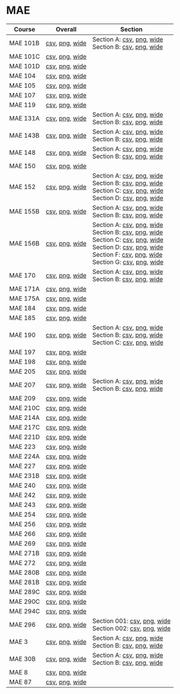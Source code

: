 # MAE

| Course | Overall | Section |
| ------ | ------- | ------- |
| MAE 101B | [csv](https://github.com/UCSD-Historical-Enrollment-Data/2025Spring/blob/main/overall/MAE%20101B.csv), [png](https://raw.githubusercontent.com/UCSD-Historical-Enrollment-Data/2025Spring/main/plot_overall/MAE%20101B.png), [wide](https://raw.githubusercontent.com/UCSD-Historical-Enrollment-Data/2025Spring/main/plot_overall_wide/MAE%20101B.png) | Section A: [csv](https://github.com/UCSD-Historical-Enrollment-Data/2025Spring/blob/main/section/MAE%20101B_A.csv), [png](https://raw.githubusercontent.com/UCSD-Historical-Enrollment-Data/2025Spring/main/plot_section/MAE%20101B_A.png), [wide](https://raw.githubusercontent.com/UCSD-Historical-Enrollment-Data/2025Spring/main/plot_section_wide/MAE%20101B_A.png)<br>Section B: [csv](https://github.com/UCSD-Historical-Enrollment-Data/2025Spring/blob/main/section/MAE%20101B_B.csv), [png](https://raw.githubusercontent.com/UCSD-Historical-Enrollment-Data/2025Spring/main/plot_section/MAE%20101B_B.png), [wide](https://raw.githubusercontent.com/UCSD-Historical-Enrollment-Data/2025Spring/main/plot_section_wide/MAE%20101B_B.png) |
| MAE 101C | [csv](https://github.com/UCSD-Historical-Enrollment-Data/2025Spring/blob/main/overall/MAE%20101C.csv), [png](https://raw.githubusercontent.com/UCSD-Historical-Enrollment-Data/2025Spring/main/plot_overall/MAE%20101C.png), [wide](https://raw.githubusercontent.com/UCSD-Historical-Enrollment-Data/2025Spring/main/plot_overall_wide/MAE%20101C.png) |  |
| MAE 101D | [csv](https://github.com/UCSD-Historical-Enrollment-Data/2025Spring/blob/main/overall/MAE%20101D.csv), [png](https://raw.githubusercontent.com/UCSD-Historical-Enrollment-Data/2025Spring/main/plot_overall/MAE%20101D.png), [wide](https://raw.githubusercontent.com/UCSD-Historical-Enrollment-Data/2025Spring/main/plot_overall_wide/MAE%20101D.png) |  |
| MAE 104 | [csv](https://github.com/UCSD-Historical-Enrollment-Data/2025Spring/blob/main/overall/MAE%20104.csv), [png](https://raw.githubusercontent.com/UCSD-Historical-Enrollment-Data/2025Spring/main/plot_overall/MAE%20104.png), [wide](https://raw.githubusercontent.com/UCSD-Historical-Enrollment-Data/2025Spring/main/plot_overall_wide/MAE%20104.png) |  |
| MAE 105 | [csv](https://github.com/UCSD-Historical-Enrollment-Data/2025Spring/blob/main/overall/MAE%20105.csv), [png](https://raw.githubusercontent.com/UCSD-Historical-Enrollment-Data/2025Spring/main/plot_overall/MAE%20105.png), [wide](https://raw.githubusercontent.com/UCSD-Historical-Enrollment-Data/2025Spring/main/plot_overall_wide/MAE%20105.png) |  |
| MAE 107 | [csv](https://github.com/UCSD-Historical-Enrollment-Data/2025Spring/blob/main/overall/MAE%20107.csv), [png](https://raw.githubusercontent.com/UCSD-Historical-Enrollment-Data/2025Spring/main/plot_overall/MAE%20107.png), [wide](https://raw.githubusercontent.com/UCSD-Historical-Enrollment-Data/2025Spring/main/plot_overall_wide/MAE%20107.png) |  |
| MAE 119 | [csv](https://github.com/UCSD-Historical-Enrollment-Data/2025Spring/blob/main/overall/MAE%20119.csv), [png](https://raw.githubusercontent.com/UCSD-Historical-Enrollment-Data/2025Spring/main/plot_overall/MAE%20119.png), [wide](https://raw.githubusercontent.com/UCSD-Historical-Enrollment-Data/2025Spring/main/plot_overall_wide/MAE%20119.png) |  |
| MAE 131A | [csv](https://github.com/UCSD-Historical-Enrollment-Data/2025Spring/blob/main/overall/MAE%20131A.csv), [png](https://raw.githubusercontent.com/UCSD-Historical-Enrollment-Data/2025Spring/main/plot_overall/MAE%20131A.png), [wide](https://raw.githubusercontent.com/UCSD-Historical-Enrollment-Data/2025Spring/main/plot_overall_wide/MAE%20131A.png) | Section A: [csv](https://github.com/UCSD-Historical-Enrollment-Data/2025Spring/blob/main/section/MAE%20131A_A.csv), [png](https://raw.githubusercontent.com/UCSD-Historical-Enrollment-Data/2025Spring/main/plot_section/MAE%20131A_A.png), [wide](https://raw.githubusercontent.com/UCSD-Historical-Enrollment-Data/2025Spring/main/plot_section_wide/MAE%20131A_A.png)<br>Section B: [csv](https://github.com/UCSD-Historical-Enrollment-Data/2025Spring/blob/main/section/MAE%20131A_B.csv), [png](https://raw.githubusercontent.com/UCSD-Historical-Enrollment-Data/2025Spring/main/plot_section/MAE%20131A_B.png), [wide](https://raw.githubusercontent.com/UCSD-Historical-Enrollment-Data/2025Spring/main/plot_section_wide/MAE%20131A_B.png) |
| MAE 143B | [csv](https://github.com/UCSD-Historical-Enrollment-Data/2025Spring/blob/main/overall/MAE%20143B.csv), [png](https://raw.githubusercontent.com/UCSD-Historical-Enrollment-Data/2025Spring/main/plot_overall/MAE%20143B.png), [wide](https://raw.githubusercontent.com/UCSD-Historical-Enrollment-Data/2025Spring/main/plot_overall_wide/MAE%20143B.png) | Section A: [csv](https://github.com/UCSD-Historical-Enrollment-Data/2025Spring/blob/main/section/MAE%20143B_A.csv), [png](https://raw.githubusercontent.com/UCSD-Historical-Enrollment-Data/2025Spring/main/plot_section/MAE%20143B_A.png), [wide](https://raw.githubusercontent.com/UCSD-Historical-Enrollment-Data/2025Spring/main/plot_section_wide/MAE%20143B_A.png)<br>Section B: [csv](https://github.com/UCSD-Historical-Enrollment-Data/2025Spring/blob/main/section/MAE%20143B_B.csv), [png](https://raw.githubusercontent.com/UCSD-Historical-Enrollment-Data/2025Spring/main/plot_section/MAE%20143B_B.png), [wide](https://raw.githubusercontent.com/UCSD-Historical-Enrollment-Data/2025Spring/main/plot_section_wide/MAE%20143B_B.png) |
| MAE 148 | [csv](https://github.com/UCSD-Historical-Enrollment-Data/2025Spring/blob/main/overall/MAE%20148.csv), [png](https://raw.githubusercontent.com/UCSD-Historical-Enrollment-Data/2025Spring/main/plot_overall/MAE%20148.png), [wide](https://raw.githubusercontent.com/UCSD-Historical-Enrollment-Data/2025Spring/main/plot_overall_wide/MAE%20148.png) | Section A: [csv](https://github.com/UCSD-Historical-Enrollment-Data/2025Spring/blob/main/section/MAE%20148_A.csv), [png](https://raw.githubusercontent.com/UCSD-Historical-Enrollment-Data/2025Spring/main/plot_section/MAE%20148_A.png), [wide](https://raw.githubusercontent.com/UCSD-Historical-Enrollment-Data/2025Spring/main/plot_section_wide/MAE%20148_A.png)<br>Section B: [csv](https://github.com/UCSD-Historical-Enrollment-Data/2025Spring/blob/main/section/MAE%20148_B.csv), [png](https://raw.githubusercontent.com/UCSD-Historical-Enrollment-Data/2025Spring/main/plot_section/MAE%20148_B.png), [wide](https://raw.githubusercontent.com/UCSD-Historical-Enrollment-Data/2025Spring/main/plot_section_wide/MAE%20148_B.png) |
| MAE 150 | [csv](https://github.com/UCSD-Historical-Enrollment-Data/2025Spring/blob/main/overall/MAE%20150.csv), [png](https://raw.githubusercontent.com/UCSD-Historical-Enrollment-Data/2025Spring/main/plot_overall/MAE%20150.png), [wide](https://raw.githubusercontent.com/UCSD-Historical-Enrollment-Data/2025Spring/main/plot_overall_wide/MAE%20150.png) |  |
| MAE 152 | [csv](https://github.com/UCSD-Historical-Enrollment-Data/2025Spring/blob/main/overall/MAE%20152.csv), [png](https://raw.githubusercontent.com/UCSD-Historical-Enrollment-Data/2025Spring/main/plot_overall/MAE%20152.png), [wide](https://raw.githubusercontent.com/UCSD-Historical-Enrollment-Data/2025Spring/main/plot_overall_wide/MAE%20152.png) | Section A: [csv](https://github.com/UCSD-Historical-Enrollment-Data/2025Spring/blob/main/section/MAE%20152_A.csv), [png](https://raw.githubusercontent.com/UCSD-Historical-Enrollment-Data/2025Spring/main/plot_section/MAE%20152_A.png), [wide](https://raw.githubusercontent.com/UCSD-Historical-Enrollment-Data/2025Spring/main/plot_section_wide/MAE%20152_A.png)<br>Section B: [csv](https://github.com/UCSD-Historical-Enrollment-Data/2025Spring/blob/main/section/MAE%20152_B.csv), [png](https://raw.githubusercontent.com/UCSD-Historical-Enrollment-Data/2025Spring/main/plot_section/MAE%20152_B.png), [wide](https://raw.githubusercontent.com/UCSD-Historical-Enrollment-Data/2025Spring/main/plot_section_wide/MAE%20152_B.png)<br>Section C: [csv](https://github.com/UCSD-Historical-Enrollment-Data/2025Spring/blob/main/section/MAE%20152_C.csv), [png](https://raw.githubusercontent.com/UCSD-Historical-Enrollment-Data/2025Spring/main/plot_section/MAE%20152_C.png), [wide](https://raw.githubusercontent.com/UCSD-Historical-Enrollment-Data/2025Spring/main/plot_section_wide/MAE%20152_C.png)<br>Section D: [csv](https://github.com/UCSD-Historical-Enrollment-Data/2025Spring/blob/main/section/MAE%20152_D.csv), [png](https://raw.githubusercontent.com/UCSD-Historical-Enrollment-Data/2025Spring/main/plot_section/MAE%20152_D.png), [wide](https://raw.githubusercontent.com/UCSD-Historical-Enrollment-Data/2025Spring/main/plot_section_wide/MAE%20152_D.png) |
| MAE 155B | [csv](https://github.com/UCSD-Historical-Enrollment-Data/2025Spring/blob/main/overall/MAE%20155B.csv), [png](https://raw.githubusercontent.com/UCSD-Historical-Enrollment-Data/2025Spring/main/plot_overall/MAE%20155B.png), [wide](https://raw.githubusercontent.com/UCSD-Historical-Enrollment-Data/2025Spring/main/plot_overall_wide/MAE%20155B.png) | Section A: [csv](https://github.com/UCSD-Historical-Enrollment-Data/2025Spring/blob/main/section/MAE%20155B_A.csv), [png](https://raw.githubusercontent.com/UCSD-Historical-Enrollment-Data/2025Spring/main/plot_section/MAE%20155B_A.png), [wide](https://raw.githubusercontent.com/UCSD-Historical-Enrollment-Data/2025Spring/main/plot_section_wide/MAE%20155B_A.png)<br>Section B: [csv](https://github.com/UCSD-Historical-Enrollment-Data/2025Spring/blob/main/section/MAE%20155B_B.csv), [png](https://raw.githubusercontent.com/UCSD-Historical-Enrollment-Data/2025Spring/main/plot_section/MAE%20155B_B.png), [wide](https://raw.githubusercontent.com/UCSD-Historical-Enrollment-Data/2025Spring/main/plot_section_wide/MAE%20155B_B.png) |
| MAE 156B | [csv](https://github.com/UCSD-Historical-Enrollment-Data/2025Spring/blob/main/overall/MAE%20156B.csv), [png](https://raw.githubusercontent.com/UCSD-Historical-Enrollment-Data/2025Spring/main/plot_overall/MAE%20156B.png), [wide](https://raw.githubusercontent.com/UCSD-Historical-Enrollment-Data/2025Spring/main/plot_overall_wide/MAE%20156B.png) | Section A: [csv](https://github.com/UCSD-Historical-Enrollment-Data/2025Spring/blob/main/section/MAE%20156B_A.csv), [png](https://raw.githubusercontent.com/UCSD-Historical-Enrollment-Data/2025Spring/main/plot_section/MAE%20156B_A.png), [wide](https://raw.githubusercontent.com/UCSD-Historical-Enrollment-Data/2025Spring/main/plot_section_wide/MAE%20156B_A.png)<br>Section B: [csv](https://github.com/UCSD-Historical-Enrollment-Data/2025Spring/blob/main/section/MAE%20156B_B.csv), [png](https://raw.githubusercontent.com/UCSD-Historical-Enrollment-Data/2025Spring/main/plot_section/MAE%20156B_B.png), [wide](https://raw.githubusercontent.com/UCSD-Historical-Enrollment-Data/2025Spring/main/plot_section_wide/MAE%20156B_B.png)<br>Section C: [csv](https://github.com/UCSD-Historical-Enrollment-Data/2025Spring/blob/main/section/MAE%20156B_C.csv), [png](https://raw.githubusercontent.com/UCSD-Historical-Enrollment-Data/2025Spring/main/plot_section/MAE%20156B_C.png), [wide](https://raw.githubusercontent.com/UCSD-Historical-Enrollment-Data/2025Spring/main/plot_section_wide/MAE%20156B_C.png)<br>Section D: [csv](https://github.com/UCSD-Historical-Enrollment-Data/2025Spring/blob/main/section/MAE%20156B_D.csv), [png](https://raw.githubusercontent.com/UCSD-Historical-Enrollment-Data/2025Spring/main/plot_section/MAE%20156B_D.png), [wide](https://raw.githubusercontent.com/UCSD-Historical-Enrollment-Data/2025Spring/main/plot_section_wide/MAE%20156B_D.png)<br>Section F: [csv](https://github.com/UCSD-Historical-Enrollment-Data/2025Spring/blob/main/section/MAE%20156B_F.csv), [png](https://raw.githubusercontent.com/UCSD-Historical-Enrollment-Data/2025Spring/main/plot_section/MAE%20156B_F.png), [wide](https://raw.githubusercontent.com/UCSD-Historical-Enrollment-Data/2025Spring/main/plot_section_wide/MAE%20156B_F.png)<br>Section G: [csv](https://github.com/UCSD-Historical-Enrollment-Data/2025Spring/blob/main/section/MAE%20156B_G.csv), [png](https://raw.githubusercontent.com/UCSD-Historical-Enrollment-Data/2025Spring/main/plot_section/MAE%20156B_G.png), [wide](https://raw.githubusercontent.com/UCSD-Historical-Enrollment-Data/2025Spring/main/plot_section_wide/MAE%20156B_G.png) |
| MAE 170 | [csv](https://github.com/UCSD-Historical-Enrollment-Data/2025Spring/blob/main/overall/MAE%20170.csv), [png](https://raw.githubusercontent.com/UCSD-Historical-Enrollment-Data/2025Spring/main/plot_overall/MAE%20170.png), [wide](https://raw.githubusercontent.com/UCSD-Historical-Enrollment-Data/2025Spring/main/plot_overall_wide/MAE%20170.png) | Section A: [csv](https://github.com/UCSD-Historical-Enrollment-Data/2025Spring/blob/main/section/MAE%20170_A.csv), [png](https://raw.githubusercontent.com/UCSD-Historical-Enrollment-Data/2025Spring/main/plot_section/MAE%20170_A.png), [wide](https://raw.githubusercontent.com/UCSD-Historical-Enrollment-Data/2025Spring/main/plot_section_wide/MAE%20170_A.png)<br>Section B: [csv](https://github.com/UCSD-Historical-Enrollment-Data/2025Spring/blob/main/section/MAE%20170_B.csv), [png](https://raw.githubusercontent.com/UCSD-Historical-Enrollment-Data/2025Spring/main/plot_section/MAE%20170_B.png), [wide](https://raw.githubusercontent.com/UCSD-Historical-Enrollment-Data/2025Spring/main/plot_section_wide/MAE%20170_B.png) |
| MAE 171A | [csv](https://github.com/UCSD-Historical-Enrollment-Data/2025Spring/blob/main/overall/MAE%20171A.csv), [png](https://raw.githubusercontent.com/UCSD-Historical-Enrollment-Data/2025Spring/main/plot_overall/MAE%20171A.png), [wide](https://raw.githubusercontent.com/UCSD-Historical-Enrollment-Data/2025Spring/main/plot_overall_wide/MAE%20171A.png) |  |
| MAE 175A | [csv](https://github.com/UCSD-Historical-Enrollment-Data/2025Spring/blob/main/overall/MAE%20175A.csv), [png](https://raw.githubusercontent.com/UCSD-Historical-Enrollment-Data/2025Spring/main/plot_overall/MAE%20175A.png), [wide](https://raw.githubusercontent.com/UCSD-Historical-Enrollment-Data/2025Spring/main/plot_overall_wide/MAE%20175A.png) |  |
| MAE 184 | [csv](https://github.com/UCSD-Historical-Enrollment-Data/2025Spring/blob/main/overall/MAE%20184.csv), [png](https://raw.githubusercontent.com/UCSD-Historical-Enrollment-Data/2025Spring/main/plot_overall/MAE%20184.png), [wide](https://raw.githubusercontent.com/UCSD-Historical-Enrollment-Data/2025Spring/main/plot_overall_wide/MAE%20184.png) |  |
| MAE 185 | [csv](https://github.com/UCSD-Historical-Enrollment-Data/2025Spring/blob/main/overall/MAE%20185.csv), [png](https://raw.githubusercontent.com/UCSD-Historical-Enrollment-Data/2025Spring/main/plot_overall/MAE%20185.png), [wide](https://raw.githubusercontent.com/UCSD-Historical-Enrollment-Data/2025Spring/main/plot_overall_wide/MAE%20185.png) |  |
| MAE 190 | [csv](https://github.com/UCSD-Historical-Enrollment-Data/2025Spring/blob/main/overall/MAE%20190.csv), [png](https://raw.githubusercontent.com/UCSD-Historical-Enrollment-Data/2025Spring/main/plot_overall/MAE%20190.png), [wide](https://raw.githubusercontent.com/UCSD-Historical-Enrollment-Data/2025Spring/main/plot_overall_wide/MAE%20190.png) | Section A: [csv](https://github.com/UCSD-Historical-Enrollment-Data/2025Spring/blob/main/section/MAE%20190_A.csv), [png](https://raw.githubusercontent.com/UCSD-Historical-Enrollment-Data/2025Spring/main/plot_section/MAE%20190_A.png), [wide](https://raw.githubusercontent.com/UCSD-Historical-Enrollment-Data/2025Spring/main/plot_section_wide/MAE%20190_A.png)<br>Section B: [csv](https://github.com/UCSD-Historical-Enrollment-Data/2025Spring/blob/main/section/MAE%20190_B.csv), [png](https://raw.githubusercontent.com/UCSD-Historical-Enrollment-Data/2025Spring/main/plot_section/MAE%20190_B.png), [wide](https://raw.githubusercontent.com/UCSD-Historical-Enrollment-Data/2025Spring/main/plot_section_wide/MAE%20190_B.png)<br>Section C: [csv](https://github.com/UCSD-Historical-Enrollment-Data/2025Spring/blob/main/section/MAE%20190_C.csv), [png](https://raw.githubusercontent.com/UCSD-Historical-Enrollment-Data/2025Spring/main/plot_section/MAE%20190_C.png), [wide](https://raw.githubusercontent.com/UCSD-Historical-Enrollment-Data/2025Spring/main/plot_section_wide/MAE%20190_C.png) |
| MAE 197 | [csv](https://github.com/UCSD-Historical-Enrollment-Data/2025Spring/blob/main/overall/MAE%20197.csv), [png](https://raw.githubusercontent.com/UCSD-Historical-Enrollment-Data/2025Spring/main/plot_overall/MAE%20197.png), [wide](https://raw.githubusercontent.com/UCSD-Historical-Enrollment-Data/2025Spring/main/plot_overall_wide/MAE%20197.png) |  |
| MAE 198 | [csv](https://github.com/UCSD-Historical-Enrollment-Data/2025Spring/blob/main/overall/MAE%20198.csv), [png](https://raw.githubusercontent.com/UCSD-Historical-Enrollment-Data/2025Spring/main/plot_overall/MAE%20198.png), [wide](https://raw.githubusercontent.com/UCSD-Historical-Enrollment-Data/2025Spring/main/plot_overall_wide/MAE%20198.png) |  |
| MAE 205 | [csv](https://github.com/UCSD-Historical-Enrollment-Data/2025Spring/blob/main/overall/MAE%20205.csv), [png](https://raw.githubusercontent.com/UCSD-Historical-Enrollment-Data/2025Spring/main/plot_overall/MAE%20205.png), [wide](https://raw.githubusercontent.com/UCSD-Historical-Enrollment-Data/2025Spring/main/plot_overall_wide/MAE%20205.png) |  |
| MAE 207 | [csv](https://github.com/UCSD-Historical-Enrollment-Data/2025Spring/blob/main/overall/MAE%20207.csv), [png](https://raw.githubusercontent.com/UCSD-Historical-Enrollment-Data/2025Spring/main/plot_overall/MAE%20207.png), [wide](https://raw.githubusercontent.com/UCSD-Historical-Enrollment-Data/2025Spring/main/plot_overall_wide/MAE%20207.png) | Section A: [csv](https://github.com/UCSD-Historical-Enrollment-Data/2025Spring/blob/main/section/MAE%20207_A.csv), [png](https://raw.githubusercontent.com/UCSD-Historical-Enrollment-Data/2025Spring/main/plot_section/MAE%20207_A.png), [wide](https://raw.githubusercontent.com/UCSD-Historical-Enrollment-Data/2025Spring/main/plot_section_wide/MAE%20207_A.png)<br>Section B: [csv](https://github.com/UCSD-Historical-Enrollment-Data/2025Spring/blob/main/section/MAE%20207_B.csv), [png](https://raw.githubusercontent.com/UCSD-Historical-Enrollment-Data/2025Spring/main/plot_section/MAE%20207_B.png), [wide](https://raw.githubusercontent.com/UCSD-Historical-Enrollment-Data/2025Spring/main/plot_section_wide/MAE%20207_B.png) |
| MAE 209 | [csv](https://github.com/UCSD-Historical-Enrollment-Data/2025Spring/blob/main/overall/MAE%20209.csv), [png](https://raw.githubusercontent.com/UCSD-Historical-Enrollment-Data/2025Spring/main/plot_overall/MAE%20209.png), [wide](https://raw.githubusercontent.com/UCSD-Historical-Enrollment-Data/2025Spring/main/plot_overall_wide/MAE%20209.png) |  |
| MAE 210C | [csv](https://github.com/UCSD-Historical-Enrollment-Data/2025Spring/blob/main/overall/MAE%20210C.csv), [png](https://raw.githubusercontent.com/UCSD-Historical-Enrollment-Data/2025Spring/main/plot_overall/MAE%20210C.png), [wide](https://raw.githubusercontent.com/UCSD-Historical-Enrollment-Data/2025Spring/main/plot_overall_wide/MAE%20210C.png) |  |
| MAE 214A | [csv](https://github.com/UCSD-Historical-Enrollment-Data/2025Spring/blob/main/overall/MAE%20214A.csv), [png](https://raw.githubusercontent.com/UCSD-Historical-Enrollment-Data/2025Spring/main/plot_overall/MAE%20214A.png), [wide](https://raw.githubusercontent.com/UCSD-Historical-Enrollment-Data/2025Spring/main/plot_overall_wide/MAE%20214A.png) |  |
| MAE 217C | [csv](https://github.com/UCSD-Historical-Enrollment-Data/2025Spring/blob/main/overall/MAE%20217C.csv), [png](https://raw.githubusercontent.com/UCSD-Historical-Enrollment-Data/2025Spring/main/plot_overall/MAE%20217C.png), [wide](https://raw.githubusercontent.com/UCSD-Historical-Enrollment-Data/2025Spring/main/plot_overall_wide/MAE%20217C.png) |  |
| MAE 221D | [csv](https://github.com/UCSD-Historical-Enrollment-Data/2025Spring/blob/main/overall/MAE%20221D.csv), [png](https://raw.githubusercontent.com/UCSD-Historical-Enrollment-Data/2025Spring/main/plot_overall/MAE%20221D.png), [wide](https://raw.githubusercontent.com/UCSD-Historical-Enrollment-Data/2025Spring/main/plot_overall_wide/MAE%20221D.png) |  |
| MAE 223 | [csv](https://github.com/UCSD-Historical-Enrollment-Data/2025Spring/blob/main/overall/MAE%20223.csv), [png](https://raw.githubusercontent.com/UCSD-Historical-Enrollment-Data/2025Spring/main/plot_overall/MAE%20223.png), [wide](https://raw.githubusercontent.com/UCSD-Historical-Enrollment-Data/2025Spring/main/plot_overall_wide/MAE%20223.png) |  |
| MAE 224A | [csv](https://github.com/UCSD-Historical-Enrollment-Data/2025Spring/blob/main/overall/MAE%20224A.csv), [png](https://raw.githubusercontent.com/UCSD-Historical-Enrollment-Data/2025Spring/main/plot_overall/MAE%20224A.png), [wide](https://raw.githubusercontent.com/UCSD-Historical-Enrollment-Data/2025Spring/main/plot_overall_wide/MAE%20224A.png) |  |
| MAE 227 | [csv](https://github.com/UCSD-Historical-Enrollment-Data/2025Spring/blob/main/overall/MAE%20227.csv), [png](https://raw.githubusercontent.com/UCSD-Historical-Enrollment-Data/2025Spring/main/plot_overall/MAE%20227.png), [wide](https://raw.githubusercontent.com/UCSD-Historical-Enrollment-Data/2025Spring/main/plot_overall_wide/MAE%20227.png) |  |
| MAE 231B | [csv](https://github.com/UCSD-Historical-Enrollment-Data/2025Spring/blob/main/overall/MAE%20231B.csv), [png](https://raw.githubusercontent.com/UCSD-Historical-Enrollment-Data/2025Spring/main/plot_overall/MAE%20231B.png), [wide](https://raw.githubusercontent.com/UCSD-Historical-Enrollment-Data/2025Spring/main/plot_overall_wide/MAE%20231B.png) |  |
| MAE 240 | [csv](https://github.com/UCSD-Historical-Enrollment-Data/2025Spring/blob/main/overall/MAE%20240.csv), [png](https://raw.githubusercontent.com/UCSD-Historical-Enrollment-Data/2025Spring/main/plot_overall/MAE%20240.png), [wide](https://raw.githubusercontent.com/UCSD-Historical-Enrollment-Data/2025Spring/main/plot_overall_wide/MAE%20240.png) |  |
| MAE 242 | [csv](https://github.com/UCSD-Historical-Enrollment-Data/2025Spring/blob/main/overall/MAE%20242.csv), [png](https://raw.githubusercontent.com/UCSD-Historical-Enrollment-Data/2025Spring/main/plot_overall/MAE%20242.png), [wide](https://raw.githubusercontent.com/UCSD-Historical-Enrollment-Data/2025Spring/main/plot_overall_wide/MAE%20242.png) |  |
| MAE 243 | [csv](https://github.com/UCSD-Historical-Enrollment-Data/2025Spring/blob/main/overall/MAE%20243.csv), [png](https://raw.githubusercontent.com/UCSD-Historical-Enrollment-Data/2025Spring/main/plot_overall/MAE%20243.png), [wide](https://raw.githubusercontent.com/UCSD-Historical-Enrollment-Data/2025Spring/main/plot_overall_wide/MAE%20243.png) |  |
| MAE 254 | [csv](https://github.com/UCSD-Historical-Enrollment-Data/2025Spring/blob/main/overall/MAE%20254.csv), [png](https://raw.githubusercontent.com/UCSD-Historical-Enrollment-Data/2025Spring/main/plot_overall/MAE%20254.png), [wide](https://raw.githubusercontent.com/UCSD-Historical-Enrollment-Data/2025Spring/main/plot_overall_wide/MAE%20254.png) |  |
| MAE 256 | [csv](https://github.com/UCSD-Historical-Enrollment-Data/2025Spring/blob/main/overall/MAE%20256.csv), [png](https://raw.githubusercontent.com/UCSD-Historical-Enrollment-Data/2025Spring/main/plot_overall/MAE%20256.png), [wide](https://raw.githubusercontent.com/UCSD-Historical-Enrollment-Data/2025Spring/main/plot_overall_wide/MAE%20256.png) |  |
| MAE 266 | [csv](https://github.com/UCSD-Historical-Enrollment-Data/2025Spring/blob/main/overall/MAE%20266.csv), [png](https://raw.githubusercontent.com/UCSD-Historical-Enrollment-Data/2025Spring/main/plot_overall/MAE%20266.png), [wide](https://raw.githubusercontent.com/UCSD-Historical-Enrollment-Data/2025Spring/main/plot_overall_wide/MAE%20266.png) |  |
| MAE 269 | [csv](https://github.com/UCSD-Historical-Enrollment-Data/2025Spring/blob/main/overall/MAE%20269.csv), [png](https://raw.githubusercontent.com/UCSD-Historical-Enrollment-Data/2025Spring/main/plot_overall/MAE%20269.png), [wide](https://raw.githubusercontent.com/UCSD-Historical-Enrollment-Data/2025Spring/main/plot_overall_wide/MAE%20269.png) |  |
| MAE 271B | [csv](https://github.com/UCSD-Historical-Enrollment-Data/2025Spring/blob/main/overall/MAE%20271B.csv), [png](https://raw.githubusercontent.com/UCSD-Historical-Enrollment-Data/2025Spring/main/plot_overall/MAE%20271B.png), [wide](https://raw.githubusercontent.com/UCSD-Historical-Enrollment-Data/2025Spring/main/plot_overall_wide/MAE%20271B.png) |  |
| MAE 272 | [csv](https://github.com/UCSD-Historical-Enrollment-Data/2025Spring/blob/main/overall/MAE%20272.csv), [png](https://raw.githubusercontent.com/UCSD-Historical-Enrollment-Data/2025Spring/main/plot_overall/MAE%20272.png), [wide](https://raw.githubusercontent.com/UCSD-Historical-Enrollment-Data/2025Spring/main/plot_overall_wide/MAE%20272.png) |  |
| MAE 280B | [csv](https://github.com/UCSD-Historical-Enrollment-Data/2025Spring/blob/main/overall/MAE%20280B.csv), [png](https://raw.githubusercontent.com/UCSD-Historical-Enrollment-Data/2025Spring/main/plot_overall/MAE%20280B.png), [wide](https://raw.githubusercontent.com/UCSD-Historical-Enrollment-Data/2025Spring/main/plot_overall_wide/MAE%20280B.png) |  |
| MAE 281B | [csv](https://github.com/UCSD-Historical-Enrollment-Data/2025Spring/blob/main/overall/MAE%20281B.csv), [png](https://raw.githubusercontent.com/UCSD-Historical-Enrollment-Data/2025Spring/main/plot_overall/MAE%20281B.png), [wide](https://raw.githubusercontent.com/UCSD-Historical-Enrollment-Data/2025Spring/main/plot_overall_wide/MAE%20281B.png) |  |
| MAE 289C | [csv](https://github.com/UCSD-Historical-Enrollment-Data/2025Spring/blob/main/overall/MAE%20289C.csv), [png](https://raw.githubusercontent.com/UCSD-Historical-Enrollment-Data/2025Spring/main/plot_overall/MAE%20289C.png), [wide](https://raw.githubusercontent.com/UCSD-Historical-Enrollment-Data/2025Spring/main/plot_overall_wide/MAE%20289C.png) |  |
| MAE 290C | [csv](https://github.com/UCSD-Historical-Enrollment-Data/2025Spring/blob/main/overall/MAE%20290C.csv), [png](https://raw.githubusercontent.com/UCSD-Historical-Enrollment-Data/2025Spring/main/plot_overall/MAE%20290C.png), [wide](https://raw.githubusercontent.com/UCSD-Historical-Enrollment-Data/2025Spring/main/plot_overall_wide/MAE%20290C.png) |  |
| MAE 294C | [csv](https://github.com/UCSD-Historical-Enrollment-Data/2025Spring/blob/main/overall/MAE%20294C.csv), [png](https://raw.githubusercontent.com/UCSD-Historical-Enrollment-Data/2025Spring/main/plot_overall/MAE%20294C.png), [wide](https://raw.githubusercontent.com/UCSD-Historical-Enrollment-Data/2025Spring/main/plot_overall_wide/MAE%20294C.png) |  |
| MAE 296 | [csv](https://github.com/UCSD-Historical-Enrollment-Data/2025Spring/blob/main/overall/MAE%20296.csv), [png](https://raw.githubusercontent.com/UCSD-Historical-Enrollment-Data/2025Spring/main/plot_overall/MAE%20296.png), [wide](https://raw.githubusercontent.com/UCSD-Historical-Enrollment-Data/2025Spring/main/plot_overall_wide/MAE%20296.png) | Section 001: [csv](https://github.com/UCSD-Historical-Enrollment-Data/2025Spring/blob/main/section/MAE%20296_001.csv), [png](https://raw.githubusercontent.com/UCSD-Historical-Enrollment-Data/2025Spring/main/plot_section/MAE%20296_001.png), [wide](https://raw.githubusercontent.com/UCSD-Historical-Enrollment-Data/2025Spring/main/plot_section_wide/MAE%20296_001.png)<br>Section 002: [csv](https://github.com/UCSD-Historical-Enrollment-Data/2025Spring/blob/main/section/MAE%20296_002.csv), [png](https://raw.githubusercontent.com/UCSD-Historical-Enrollment-Data/2025Spring/main/plot_section/MAE%20296_002.png), [wide](https://raw.githubusercontent.com/UCSD-Historical-Enrollment-Data/2025Spring/main/plot_section_wide/MAE%20296_002.png) |
| MAE 3 | [csv](https://github.com/UCSD-Historical-Enrollment-Data/2025Spring/blob/main/overall/MAE%203.csv), [png](https://raw.githubusercontent.com/UCSD-Historical-Enrollment-Data/2025Spring/main/plot_overall/MAE%203.png), [wide](https://raw.githubusercontent.com/UCSD-Historical-Enrollment-Data/2025Spring/main/plot_overall_wide/MAE%203.png) | Section A: [csv](https://github.com/UCSD-Historical-Enrollment-Data/2025Spring/blob/main/section/MAE%203_A.csv), [png](https://raw.githubusercontent.com/UCSD-Historical-Enrollment-Data/2025Spring/main/plot_section/MAE%203_A.png), [wide](https://raw.githubusercontent.com/UCSD-Historical-Enrollment-Data/2025Spring/main/plot_section_wide/MAE%203_A.png)<br>Section B: [csv](https://github.com/UCSD-Historical-Enrollment-Data/2025Spring/blob/main/section/MAE%203_B.csv), [png](https://raw.githubusercontent.com/UCSD-Historical-Enrollment-Data/2025Spring/main/plot_section/MAE%203_B.png), [wide](https://raw.githubusercontent.com/UCSD-Historical-Enrollment-Data/2025Spring/main/plot_section_wide/MAE%203_B.png) |
| MAE 30B | [csv](https://github.com/UCSD-Historical-Enrollment-Data/2025Spring/blob/main/overall/MAE%2030B.csv), [png](https://raw.githubusercontent.com/UCSD-Historical-Enrollment-Data/2025Spring/main/plot_overall/MAE%2030B.png), [wide](https://raw.githubusercontent.com/UCSD-Historical-Enrollment-Data/2025Spring/main/plot_overall_wide/MAE%2030B.png) | Section A: [csv](https://github.com/UCSD-Historical-Enrollment-Data/2025Spring/blob/main/section/MAE%2030B_A.csv), [png](https://raw.githubusercontent.com/UCSD-Historical-Enrollment-Data/2025Spring/main/plot_section/MAE%2030B_A.png), [wide](https://raw.githubusercontent.com/UCSD-Historical-Enrollment-Data/2025Spring/main/plot_section_wide/MAE%2030B_A.png)<br>Section B: [csv](https://github.com/UCSD-Historical-Enrollment-Data/2025Spring/blob/main/section/MAE%2030B_B.csv), [png](https://raw.githubusercontent.com/UCSD-Historical-Enrollment-Data/2025Spring/main/plot_section/MAE%2030B_B.png), [wide](https://raw.githubusercontent.com/UCSD-Historical-Enrollment-Data/2025Spring/main/plot_section_wide/MAE%2030B_B.png) |
| MAE 8 | [csv](https://github.com/UCSD-Historical-Enrollment-Data/2025Spring/blob/main/overall/MAE%208.csv), [png](https://raw.githubusercontent.com/UCSD-Historical-Enrollment-Data/2025Spring/main/plot_overall/MAE%208.png), [wide](https://raw.githubusercontent.com/UCSD-Historical-Enrollment-Data/2025Spring/main/plot_overall_wide/MAE%208.png) |  |
| MAE 87 | [csv](https://github.com/UCSD-Historical-Enrollment-Data/2025Spring/blob/main/overall/MAE%2087.csv), [png](https://raw.githubusercontent.com/UCSD-Historical-Enrollment-Data/2025Spring/main/plot_overall/MAE%2087.png), [wide](https://raw.githubusercontent.com/UCSD-Historical-Enrollment-Data/2025Spring/main/plot_overall_wide/MAE%2087.png) |  |
